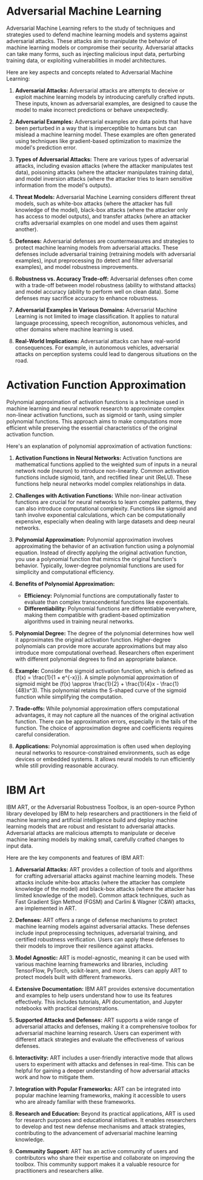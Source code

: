 # Adversarial Machine Learning

Adversarial Machine Learning refers to the study of techniques and strategies used to defend machine learning models and systems against adversarial attacks. These attacks aim to manipulate the behavior of machine learning models or compromise their security. Adversarial attacks can take many forms, such as injecting malicious input data, perturbing training data, or exploiting vulnerabilities in model architectures.

Here are key aspects and concepts related to Adversarial Machine Learning:

1. **Adversarial Attacks:** Adversarial attacks are attempts to deceive or exploit machine learning models by introducing carefully crafted inputs. These inputs, known as adversarial examples, are designed to cause the model to make incorrect predictions or behave unexpectedly.

2. **Adversarial Examples:** Adversarial examples are data points that have been perturbed in a way that is imperceptible to humans but can mislead a machine learning model. These examples are often generated using techniques like gradient-based optimization to maximize the model's prediction error.

3. **Types of Adversarial Attacks:** There are various types of adversarial attacks, including evasion attacks (where the attacker manipulates test data), poisoning attacks (where the attacker manipulates training data), and model inversion attacks (where the attacker tries to learn sensitive information from the model's outputs).

4. **Threat Models:** Adversarial Machine Learning considers different threat models, such as white-box attacks (where the attacker has full knowledge of the model), black-box attacks (where the attacker only has access to model outputs), and transfer attacks (where an attacker crafts adversarial examples on one model and uses them against another).

5. **Defenses:** Adversarial defenses are countermeasures and strategies to protect machine learning models from adversarial attacks. These defenses include adversarial training (retraining models with adversarial examples), input preprocessing (to detect and filter adversarial examples), and model robustness improvements.

6. **Robustness vs. Accuracy Trade-off:** Adversarial defenses often come with a trade-off between model robustness (ability to withstand attacks) and model accuracy (ability to perform well on clean data). Some defenses may sacrifice accuracy to enhance robustness.

7. **Adversarial Examples in Various Domains:** Adversarial Machine Learning is not limited to image classification. It applies to natural language processing, speech recognition, autonomous vehicles, and other domains where machine learning is used.

8. **Real-World Implications:** Adversarial attacks can have real-world consequences. For example, in autonomous vehicles, adversarial attacks on perception systems could lead to dangerous situations on the road.

# Activation Function Approximation

Polynomial approximation of activation functions is a technique used in machine learning and neural network research to approximate complex non-linear activation functions, such as sigmoid or tanh, using simpler polynomial functions. This approach aims to make computations more efficient while preserving the essential characteristics of the original activation function.

Here's an explanation of polynomial approximation of activation functions:

1. **Activation Functions in Neural Networks:** Activation functions are mathematical functions applied to the weighted sum of inputs in a neural network node (neuron) to introduce non-linearity. Common activation functions include sigmoid, tanh, and rectified linear unit (ReLU). These functions help neural networks model complex relationships in data.

2. **Challenges with Activation Functions:** While non-linear activation functions are crucial for neural networks to learn complex patterns, they can also introduce computational complexity. Functions like sigmoid and tanh involve exponential calculations, which can be computationally expensive, especially when dealing with large datasets and deep neural networks.

3. **Polynomial Approximation:** Polynomial approximation involves approximating the behavior of an activation function using a polynomial equation. Instead of directly applying the original activation function, you use a polynomial function that mimics the original function's behavior. Typically, lower-degree polynomial functions are used for simplicity and computational efficiency.

4. **Benefits of Polynomial Approximation:**
   - **Efficiency:** Polynomial functions are computationally faster to evaluate than complex transcendental functions like exponentials.
   - **Differentiability:** Polynomial functions are differentiable everywhere, making them compatible with gradient-based optimization algorithms used in training neural networks.

5. **Polynomial Degree:** The degree of the polynomial determines how well it approximates the original activation function. Higher-degree polynomials can provide more accurate approximations but may also introduce more computational overhead. Researchers often experiment with different polynomial degrees to find an appropriate balance.

6. **Example:** Consider the sigmoid activation function, which is defined as \(f(x) = \frac{1}{1 + e^{-x}}\). A simple polynomial approximation of sigmoid might be \(f(x) \approx \frac{1}{2} + \frac{1}{4}x - \frac{1}{48}x^3\). This polynomial retains the S-shaped curve of the sigmoid function while simplifying the computation.

7. **Trade-offs:** While polynomial approximation offers computational advantages, it may not capture all the nuances of the original activation function. There can be approximation errors, especially in the tails of the function. The choice of approximation degree and coefficients requires careful consideration.

8. **Applications:** Polynomial approximation is often used when deploying neural networks to resource-constrained environments, such as edge devices or embedded systems. It allows neural models to run efficiently while still providing reasonable accuracy.

# IBM Art

IBM ART, or the Adversarial Robustness Toolbox, is an open-source Python library developed by IBM to help researchers and practitioners in the field of machine learning and artificial intelligence build and deploy machine learning models that are robust and resistant to adversarial attacks. Adversarial attacks are malicious attempts to manipulate or deceive machine learning models by making small, carefully crafted changes to input data.

Here are the key components and features of IBM ART:

1. **Adversarial Attacks:** ART provides a collection of tools and algorithms for crafting adversarial attacks against machine learning models. These attacks include white-box attacks (where the attacker has complete knowledge of the model) and black-box attacks (where the attacker has limited knowledge of the model). Common attack techniques, such as Fast Gradient Sign Method (FGSM) and Carlini & Wagner (C&W) attacks, are implemented in ART.

2. **Defenses:** ART offers a range of defense mechanisms to protect machine learning models against adversarial attacks. These defenses include input preprocessing techniques, adversarial training, and certified robustness verification. Users can apply these defenses to their models to improve their resilience against attacks.

3. **Model Agnostic:** ART is model-agnostic, meaning it can be used with various machine learning frameworks and libraries, including TensorFlow, PyTorch, scikit-learn, and more. Users can apply ART to protect models built with different frameworks.

4. **Extensive Documentation:** IBM ART provides extensive documentation and examples to help users understand how to use its features effectively. This includes tutorials, API documentation, and Jupyter notebooks with practical demonstrations.

5. **Supported Attacks and Defenses:** ART supports a wide range of adversarial attacks and defenses, making it a comprehensive toolbox for adversarial machine learning research. Users can experiment with different attack strategies and evaluate the effectiveness of various defenses.

6. **Interactivity:** ART includes a user-friendly interactive mode that allows users to experiment with attacks and defenses in real-time. This can be helpful for gaining a deeper understanding of how adversarial attacks work and how to mitigate them.

7. **Integration with Popular Frameworks:** ART can be integrated into popular machine learning frameworks, making it accessible to users who are already familiar with these frameworks.

8. **Research and Education:** Beyond its practical applications, ART is used for research purposes and educational initiatives. It enables researchers to develop and test new defense mechanisms and attack strategies, contributing to the advancement of adversarial machine learning knowledge.

9. **Community Support:** ART has an active community of users and contributors who share their expertise and collaborate on improving the toolbox. This community support makes it a valuable resource for practitioners and researchers alike.
